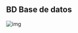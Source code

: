 ##  BD Base de datos   

![img]("https://img001.prntscr.com/file/img001/Lx48H1kER2GtaP8H9rzPig.png")